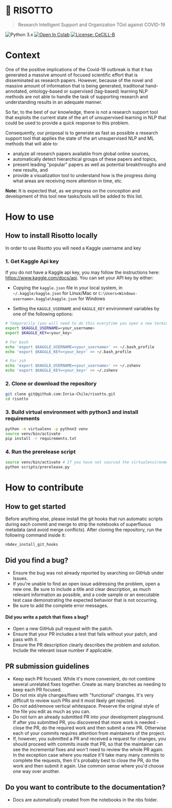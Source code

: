 # 🍚 RISOTTO

> Research Intelligent Support and Organization TOol against COVID-19

![Python 3.x](https://img.shields.io/badge/python-3.x-green.svg)
[![Open In Colab](https://colab.research.google.com/assets/colab-badge.svg)](https://colab.research.google.com/github/Inria-Chile/risotto)
[![License: CeCILL-B](https://img.shields.io/badge/license-CeCILL--B-orange)](https://cecill.info/licences.en.html)

# Context

One of the positive implications of the Covid-19 outbreak is that it has generated a massive amount of focused scientific effort that is disseminated as research papers. However, because of the novel and massive amount of information that is being generated, traditional hand-annotated, ontology-based or supervised (tag-based) learning NLP methods are not able to handle the task of supporting research and understanding results in an adequate manner.

So far, to the best of our knowledge, there is not a research support tool that exploits the current state of the art of unsupervised learning in NLP that could be used to provide a quick response to this problem.

Consequently, our proposal is to generate as fast as possible a research support tool that applies the state of the art unsupervised NLP and ML methods that will able to:

- analyze all research papers available from global online sources,
- automatically detect hierarchical groups of these papers and topics,
- present leading "popular" papers as well as potential breakthroughs and new results, and
- provide a visualization tool to understand how is the progress doing what areas are receiving more attention in time, etc.

**Note:** It is expected that, as we progress on the conception and development of this tool new tasks/tools will be added to this list.

# How to use

## How to install Risotto locally

In order to use Risotto you will need a Kaggle username and key

### 1. Get Kaggle Api key

If you do not have a Kaggle api key, you may follow the instructions here: https://www.kaggle.com/docs/api. You can set your API key by either:

- Copying the `kaggle.json` file in your local system, in `~/.kaggle/kaggle.json` for Linux/Mac or `C:\Users<Windows-username>.kaggle\kaggle.json` for Windows

- Setting the `KAGGLE_USERNAME` and `KAGGLE_KEY` environment variables by one of the following options:

```bash
# Temporarily (you will need to do this everytime you open a new terminal):
export $KAGGLE_USERNAME=<your_username>
export $KAGGLE_KEY=<your_key>
```

```bash
# For bash
echo 'export $KAGGLE_USERNAME=<your_username>' >> ~/.bash_profile
echo 'export $KAGGLE_KEY=<your_key>' >> ~/.bash_profile
```

```bash
# For zsh
echo 'export $KAGGLE_USERNAME=<your_username>' >> ~/.zshenv
echo 'export $KAGGLE_KEY=<your_key>' >> ~/.zshenv
```

### 2. Clone or download the repository

```bash
git clone git@github.com:Inria-Chile/risotto.git
cd risotto
```

### 3. Build virtual environment with python3 and install requirements

```bash
python -m virtualenv -p python3 venv
source venv/bin/activate
pip install -r requirements.txt
```

### 4. Run the prerelease script

```bash
source venv/bin/activate # If you have not sourced the virtualenvironment already
python scripts/prerelease.py
```

# How to contribute

## How to get started

Before anything else, please install the git hooks that run automatic scripts during each commit and merge to strip the notebooks of superfluous metadata (and avoid merge conflicts). After cloning the repository, run the following command inside it:

```bash
nbdev_install_git_hooks
```

## Did you find a bug?

- Ensure the bug was not already reported by searching on GitHub under Issues.
- If you're unable to find an open issue addressing the problem, open a new one. Be sure to include a title and clear description, as much relevant information as possible, and a code sample or an executable test case demonstrating the expected behavior that is not occurring.
- Be sure to add the complete error messages.

#### Did you write a patch that fixes a bug?

- Open a new GitHub pull request with the patch.
- Ensure that your PR includes a test that fails without your patch, and pass with it.
- Ensure the PR description clearly describes the problem and solution. Include the relevant issue number if applicable.

## PR submission guidelines

- Keep each PR focused. While it's more convenient, do not combine several unrelated fixes together. Create as many branches as needing to keep each PR focused.
- Do not mix style changes/fixes with "functional" changes. It's very difficult to review such PRs and it most likely get rejected.
- Do not add/remove vertical whitespace. Preserve the original style of the file you edit as much as you can.
- Do not turn an already submitted PR into your development playground. If after you submitted PR, you discovered that more work is needed - close the PR, do the required work and then submit a new PR. Otherwise each of your commits requires attention from maintainers of the project.
- If, however, you submitted a PR and received a request for changes, you should proceed with commits inside that PR, so that the maintainer can see the incremental fixes and won't need to review the whole PR again. In the exception case where you realize it'll take many many commits to complete the requests, then it's probably best to close the PR, do the work and then submit it again. Use common sense where you'd choose one way over another.

## Do you want to contribute to the documentation?

- Docs are automatically created from the notebooks in the nbs folder.
